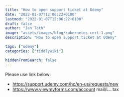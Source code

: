 ```yaml
---
title: "How to open support ticket at Udemy"
date: "2022-01-07T12:06:22+0100"
lastmod: "2022-01-07T12:06:22+0100"
draft: false
author: "Jan Toth"
image: "assets/images/blog/kubernetes-cert-1.png"
description: "How to open support ticket at Udemy"

tags: ["udemy"]
categories: ["tiddlywiki"]

hiddenFromSearch: false
---
```


Please use link below:

* https://support.udemy.com/hc/en-us/requests/new
* https://www.viewmyforms.com/account   mail/L...tax
